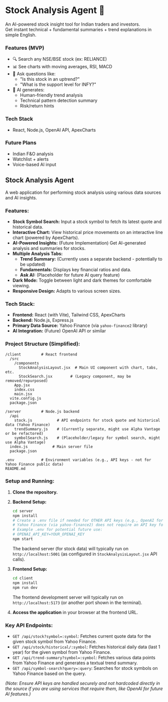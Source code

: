 # Stock Analysis Agent 🚀

An AI-powered stock insight tool for Indian traders and investors.  
Get instant technical + fundamental summaries + trend explanations in simple English.

### Features (MVP)
- 🔍 Search any NSE/BSE stock (ex: RELIANCE)
- 📊 See charts with moving averages, RSI, MACD
- 🧠 Ask questions like:
  - "Is this stock in an uptrend?"
  - "What is the support level for INFY?"
- 🧠 AI generates:
  - Human-friendly trend analysis
  - Technical pattern detection summary
  - Risk/return hints

### Tech Stack
- React, Node.js, OpenAI API, ApexCharts

### Future Plans
- Indian F&O analysis
- Watchlist + alerts
- Voice-based AI input

## Stock Analysis Agent

A web application for performing stock analysis using various data sources and AI insights.

### Features:

- **Stock Symbol Search:** Input a stock symbol to fetch its latest quote and historical data.
- **Interactive Chart:** View historical price movements on an interactive line chart (powered by ApexCharts).
- **AI-Powered Insights:** (Future Implementation) Get AI-generated analysis and summaries for stocks.
- **Multiple Analysis Tabs:** 
    - **Trend Summary:** (Currently uses a separate backend - potentially to be updated)
    - **Fundamentals:** Displays key financial ratios and data.
    - **Ask AI:** (Placeholder for future AI query feature)
- **Dark Mode:** Toggle between light and dark themes for comfortable viewing.
- **Responsive Design:** Adapts to various screen sizes.

### Tech Stack:

- **Frontend:** React (with Vite), Tailwind CSS, ApexCharts
- **Backend:** Node.js, Express.js
- **Primary Data Source:** Yahoo Finance (via `yahoo-finance2` library)
- **AI Integration:** (Future) OpenAI API or similar

### Project Structure (Simplified):

```
/client         # React frontend
  /src
    /components 
      StockAnalysisLayout.jsx  # Main UI component with chart, tabs, etc.
      StockSearch.jsx        # (Legacy component, may be removed/repurposed)
    App.jsx
    index.css
    main.jsx
  vite.config.js
  package.json

/server         # Node.js backend
  /api
    stock.js           # API endpoints for stock quote and historical data (Yahoo Finance)
    trendSummary.js    # (Currently separate, might use Alpha Vantage or be refactored)
    symbolSearch.js    # (Placeholder/legacy for symbol search, might use Alpha Vantage)
  index.js           # Main server file
  package.json

.env            # Environment variables (e.g., API keys - not for Yahoo Finance public data)
README.md
```

### Setup and Running:

1.  **Clone the repository.**
2.  **Backend Setup:**
    ```bash
    cd server
    npm install
    # Create a .env file if needed for OTHER API keys (e.g., OpenAI for future "Ask AI" features).
    # Yahoo Finance (via yahoo-finance2) does not require an API key for public data.
    # Example .env for potential future use:
    # OPENAI_API_KEY=YOUR_OPENAI_KEY
    npm start 
    ``` 
    The backend server (for stock data) will typically run on `http://localhost:5001` (as configured in `StockAnalysisLayout.jsx` API calls).

3.  **Frontend Setup:**
    ```bash
    cd client
    npm install
    npm run dev
    ```
    The frontend development server will typically run on `http://localhost:5173` (or another port shown in the terminal).

4.  **Access the application** in your browser at the frontend URL.

### Key API Endpoints:

- `GET /api/stock?symbol=:symbol`: Fetches current quote data for the given stock symbol from Yahoo Finance.
- `GET /api/stock/historical/:symbol`: Fetches historical daily data (last 1 year) for the given symbol from Yahoo Finance.
- `GET /api/trend-summary?symbol=:symbol`: Fetches various data points from Yahoo Finance and generates a textual trend summary.
- `GET /api/symbol-search?query=:query`: Searches for stock symbols on Yahoo Finance based on the query.

*(Note: Ensure API keys are handled securely and not hardcoded directly in the source if you are using services that require them, like OpenAI for future AI features.)*